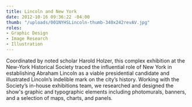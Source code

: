 ```yaml
---
title: Lincoln and New York
date: 2012-10-16 09:36:22 -04:00
thumb: "/uploads/001NYHSLincoln-thumb-340x242revAV.jpg"
roles:
- Graphic Design
- Image Research
- Illustration
---
```

Coordinated by noted scholar Harold Holzer, this complex exhibition at the New-York Historical Society traced the influential role of New York in establishing Abraham Lincoln as a viable presidential candidate and illustrated Lincoln’s indelible mark on the city’s history. Working with the Society’s in-house exhibitions team, we researched and designed the show's graphic and typographic elements including photomurals, banners, and a selection of maps, charts, and panels.
